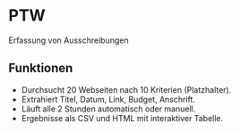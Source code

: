 # PTW

Erfassung von Ausschreibungen


## Funktionen
- Durchsucht 20 Webseiten nach 10 Kriterien (Platzhalter).
- Extrahiert Titel, Datum, Link, Budget, Anschrift.
- Läuft alle 2 Stunden automatisch oder manuell.
- Ergebnisse als CSV und HTML mit interaktiver Tabelle.
